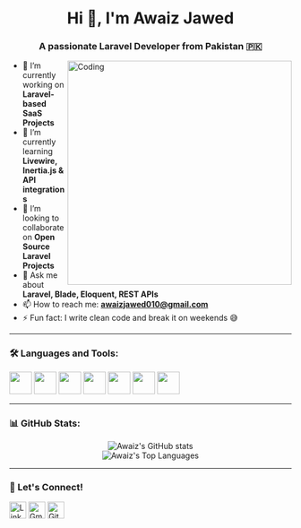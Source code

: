 <h1 align="center">Hi 👋, I'm Awaiz Jawed</h1>
<h3 align="center">A passionate Laravel Developer from Pakistan 🇵🇰</h3>

<img align="right" alt="Coding" width="400" src="https://cdn.dribbble.com/users/1162077/screenshots/3848914/programmer.gif">

- 🔭 I’m currently working on **Laravel-based SaaS Projects**
- 🌱 I’m currently learning **Livewire, Inertia.js & API integrations**
- 👯 I’m looking to collaborate on **Open Source Laravel Projects**
- 💬 Ask me about **Laravel, Blade, Eloquent, REST APIs**
- 📫 How to reach me: **awaizjawed010@gmail.com**
- ⚡ Fun fact: I write clean code and break it on weekends 😅

---

### 🛠️ Languages and Tools:

<p align="left">
  <img src="https://cdn.jsdelivr.net/gh/devicons/devicon/icons/php/php-original.svg" width="40" height="40"/>
  <img src="https://cdn.jsdelivr.net/gh/devicons/devicon/icons/laravel/laravel-plain-wordmark.svg" width="40" height="40"/>
  <img src="https://cdn.jsdelivr.net/gh/devicons/devicon/icons/mysql/mysql-original.svg" width="40" height="40"/>
  <img src="https://cdn.jsdelivr.net/gh/devicons/devicon/icons/html5/html5-original.svg" width="40" height="40"/>
  <img src="https://cdn.jsdelivr.net/gh/devicons/devicon/icons/css3/css3-original.svg" width="40" height="40"/>
  <img src="https://cdn.jsdelivr.net/gh/devicons/devicon/icons/javascript/javascript-original.svg" width="40" height="40"/>
  <img src="https://cdn.jsdelivr.net/gh/devicons/devicon/icons/github/github-original.svg" width="40" height="40"/>
</p>

---

### 📊 GitHub Stats:
<p align="center">
  <img src="https://github-readme-stats.vercel.app/api?username=AwaizJawed&show_icons=true&theme=radical" alt="Awaiz's GitHub stats" />
  <br/>
  <img src="https://github-readme-stats.vercel.app/api/top-langs/?username=AwaizJawed&layout=compact&theme=radical" alt="Awaiz's Top Languages" />
</p>

---

### 🔗 Let's Connect!

<p align="left">
  <a href="https://linkedin.com/in/awaizjaved76" target="blank"><img align="center" src="https://cdn-icons-png.flaticon.com/512/174/174857.png" alt="LinkedIn" height="30" width="30" /></a>
  <a href="mailto:awaizjawed010@gmail.com" target="blank"><img align="center" src="https://cdn-icons-png.flaticon.com/512/732/732200.png" alt="Gmail" height="30" width="30" /></a>
  <a href="https://github.com/AwaizJawed" target="blank"><img align="center" src="https://cdn-icons-png.flaticon.com/512/733/733553.png" alt="GitHub" height="30" width="30" /></a>
</p>
